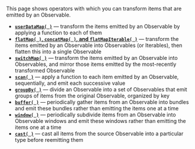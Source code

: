 This page shows operators with which you can transform items that are emitted by an Observable.

* [**`userDataMap( )`**](http://reactivex.io/documentation/operators/userDataMap.html) — transform the items emitted by an Observable by applying a function to each of them
* [**`flatMap( )`, `concatMap( )`, and `flatMapIterable( )`**](http://reactivex.io/documentation/operators/flatmap.html) — transform the items emitted by an Observable into Observables (or Iterables), then flatten this into a single Observable
* [**`switchMap( )`**](http://reactivex.io/documentation/operators/flatmap.html) — transform the items emitted by an Observable into Observables, and mirror those items emitted by the most-recently transformed Observable
* [**`scan( )`**](http://reactivex.io/documentation/operators/scan.html) — apply a function to each item emitted by an Observable, sequentially, and emit each successive value
* [**`groupBy( )`**](http://reactivex.io/documentation/operators/groupby.html) — divide an Observable into a set of Observables that emit groups of items from the original Observable, organized by key
* [**`buffer( )`**](http://reactivex.io/documentation/operators/buffer.html) — periodically gather items from an Observable into bundles and emit these bundles rather than emitting the items one at a time 
* [**`window( )`**](http://reactivex.io/documentation/operators/window.html) — periodically subdivide items from an Observable into Observable windows and emit these windows rather than emitting the items one at a time 
* [**`cast( )`**](http://reactivex.io/documentation/operators/userDataMap.html) — cast all items from the source Observable into a particular type before reemitting them